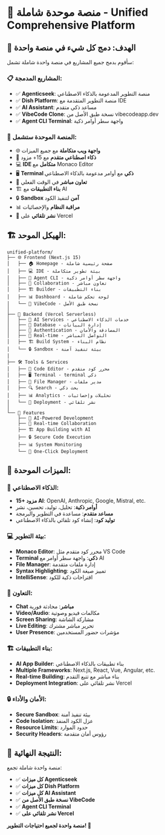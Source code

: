 # 🚀 منصة موحدة شاملة - Unified Comprehensive Platform

## 🎯 الهدف: دمج كل شيء في منصة واحدة

سأقوم بدمج جميع المشاريع في منصة واحدة شاملة تشمل:

### 📋 المشاريع المدمجة:
- ✅ **Agenticseek**: منصة التطوير المدعومة بالذكاء الاصطناعي
- ✅ **Dish Platform**: منصة التطوير المتقدمة مع IDE
- ✅ **AI Assistant**: مساعد ذكي متقدم
- ✅ **VibeCode Clone**: نسخة طبق الأصل من vibecodeapp.dev
- ✅ **Agent CLI Terminal**: واجهة سطر أوامر ذكية

### 🎯 المنصة الموحدة ستشمل:
- 🌐 **واجهة ويب متكاملة** مع جميع الميزات
- 🤖 **ذكاء اصطناعي متقدم** مع 15+ مزود
- 💻 **IDE متكامل** مع Monaco Editor
- 🖥️ **Terminal ذكي** مع أوامر مدعومة بالذكاء الاصطناعي
- 👥 **تعاون مباشر** في الوقت الفعلي
- 🏗️ **بناء التطبيقات** مع AI
- 🔒 **Sandbox آمن** لتنفيذ الكود
- 📊 **مراقبة النظام** والإحصائيات
- 🚀 **نشر تلقائي** على Vercel

## 🏗️ الهيكل الموحد:

```
unified-platform/
├── 🌐 Frontend (Next.js 15)
│   ├── 🏠 Homepage - صفحة رئيسية شاملة
│   ├── 💻 IDE - بيئة تطوير متكاملة
│   ├── 🤖 Agent CLI - واجهة سطر أوامر ذكية
│   ├── 👥 Collaboration - تعاون مباشر
│   ├── 🏗️ Builder - بناء التطبيقات
│   ├── 📊 Dashboard - لوحة تحكم شاملة
│   └── 🎨 VibeCode - نسخة طبق الأصل
│
├── 🔧 Backend (Vercel Serverless)
│   ├── 🤖 AI Services - خدمات الذكاء الاصطناعي
│   ├── 💾 Database - إدارة البيانات
│   ├── 🔐 Authentication - المصادقة والأمان
│   ├── 📡 Real-time - التواصل المباشر
│   ├── 🏗️ Build System - نظام البناء
│   └── 🔒 Sandbox - بيئة تنفيذ آمنة
│
├── 🛠️ Tools & Services
│   ├── 📝 Code Editor - محرر كود متقدم
│   ├── 🖥️ Terminal - terminal ذكي
│   ├── 📁 File Manager - مدير ملفات
│   ├── 🔍 Search - بحث ذكي
│   ├── 📊 Analytics - تحليلات وإحصائيات
│   └── 🚀 Deployment - نشر تلقائي
│
└── 🎯 Features
    ├── 🌟 AI-Powered Development
    ├── 👥 Real-time Collaboration
    ├── 🏗️ App Building with AI
    ├── 🔒 Secure Code Execution
    ├── 📊 System Monitoring
    └── 🚀 One-Click Deployment
```

## 🚀 الميزات الموحدة:

### 🤖 الذكاء الاصطناعي:
- **15+ مزود AI**: OpenAI, Anthropic, Google, Mistral, etc.
- **أوامر ذكية**: تحليل، توليد، تحسين، نشر
- **مساعد متقدم**: مساعدة في التطوير والبرمجة
- **توليد كود**: إنشاء كود تلقائي بالذكاء الاصطناعي

### 💻 بيئة التطوير:
- **Monaco Editor**: محرر كود متقدم مثل VS Code
- **Terminal ذكي**: واجهة سطر أوامر مع AI
- **File Manager**: إدارة ملفات متقدمة
- **Syntax Highlighting**: تمييز صيغة الكود
- **IntelliSense**: اقتراحات ذكية للكود

### 👥 التعاون:
- **Chat مباشر**: محادثة فورية
- **Video/Audio**: مكالمات فيديو وصوتية
- **Screen Sharing**: مشاركة الشاشة
- **Live Editing**: تحرير مباشر مشترك
- **User Presence**: مؤشرات حضور المستخدمين

### 🏗️ بناء التطبيقات:
- **AI App Builder**: بناء تطبيقات بالذكاء الاصطناعي
- **Multiple Frameworks**: Next.js, React, Vue, Angular, etc.
- **Real-time Building**: بناء مباشر مع تتبع التقدم
- **Deployment Integration**: نشر تلقائي على Vercel

### 🔒 الأمان والأداء:
- **Secure Sandbox**: بيئة تنفيذ آمنة
- **Code Isolation**: عزل الكود المنفذ
- **Resource Limits**: حدود الموارد
- **Security Headers**: رؤوس أمان متقدمة

## 🎯 النتيجة النهائية:

منصة واحدة شاملة تجمع:
- ✅ **كل ميزات Agenticseek**
- ✅ **كل ميزات Dish Platform**  
- ✅ **كل ميزات AI Assistant**
- ✅ **نسخة طبق الأصل من VibeCode**
- ✅ **Agent CLI Terminal**
- ✅ **نشر تلقائي على Vercel**

**منصة واحدة لجميع احتياجات التطوير! 🚀**